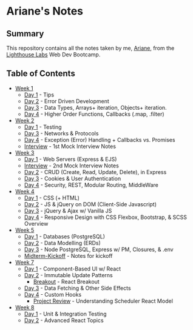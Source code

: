 # Ariane's Notes

## Summary

This repository contains all the notes taken by me, [Ariane](https://github.com/afairlie), from the [Lighthouse Labs](https://www.lighthouselabs.ca/) Web Dev Bootcamp. 

## Table of Contents

* [Week 1](/week-1)
  * [Day 1](/week-1/d1-lecture.md) - Tips
  * [Day 2](/week-1/d2-lecture.md) - Error Driven Development
  * [Day 3](/week-1/d3-lecture.md) - Data Types, Arrays+ iteration, Objects+ iteration.
  * [Day 4](/week-1/d4-lecture.md) - Higher Order Functions, Callbacks (.map, .filter)
* [Week 2](/week-2)
  * [Day 1](/week-2/d1-lecture.md) - Testing
  * [Day 3](/week-2/d3-lecture.md) - Networks & Protocols
  * [Day 4](/week-2/d4-lecture.md) - Exception (Error) Handling + Callbacks vs. Promises
  * [Interview](/week-2/interview/) - 1st Mock Interview Notes
* [Week 3](week-3)
  * [Day 1](week-3/d1-lecture.md) - Web Servers (Express & EJS)
  * [Interview](week-3/interviewNotes.md) - 2nd Mock Interview Notes
  * [Day 2](week-3/d2-lecture.md) - CRUD (Create, Read, Update, Delete), in Express
  * [Day 3](week-3/d3-lecture.md) - Cookies & User Authentication
  * [Day 4](week-3/d4-lecture.md) - Security, REST, Modular Routing, MiddleWare
* [Week 4](week-4)
  * [Day 1](week-4/d1-lecture.md) - CSS (+ HTML)
  * [Day 2](week-4/d2-lecture.md) - JS & jQuery on DOM (Client-Side Javascript)
  * [Day 3](week-4/d3-lecture.md) - jQuery & Ajax w/ Vanilla JS
  * [Day 4](week-4/d4-lecture.md) - Responsive Design with CSS Flexbox, Bootstrap, & SCSS Overview
* [Week 5](week-5)
  * [Day 1](week-5/d1-lecture.md) - Databases (PostgreSQL)
  * [Day 2](week-5/d2-lecture.md) - Data Modelling (ERDs)
  * [Day 3](week-5/d3-lecture.md) - Node PostgreSQL, Express w/ PM, Closures, & .env
  * [Midterm-Kickoff](week-5/midterm-kickoff.md) - Notes for kickoff
* [Week 7](week-7)
  * [Day 1](week-7/d1-lecture.md) - Component-Based UI w/ React
  * [Day 2](week-7/d2-lecture.md) - Immutable Update Patterns
    * [Breakout](week-7/d2-react-breakout.md) - React Breakout
  * [Day 3](week-7/d3-lecture.md) - Data Fetching & Other Side Effects
  * [Day 4](week-7/d4-lecture.md) - Custom Hooks
    * [Project Review](week-7/d4-react-scheduler-fundamentals.md) - Understanding Scheduler React Model
* [Week 8](week-8)
  * [Day 1](week-8/d1-lecture.md) - Unit & Integration Testing
  * [Day 2](week-8/d2-lecture.md) - Advanced React Topics